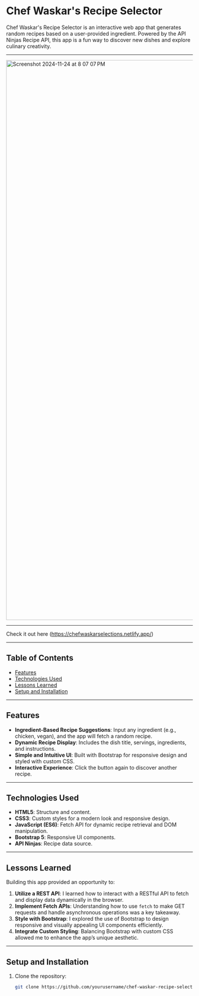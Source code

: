 # Chef Waskar's Recipe Selector

Chef Waskar's Recipe Selector is an interactive web app that generates random recipes based on a user-provided ingredient. Powered by the API Ninjas Recipe API, this app is a fun way to discover new dishes and explore culinary creativity.

---


<img width="1512" alt="Screenshot 2024-11-24 at 8 07 07 PM" src="https://github.com/user-attachments/assets/21625c24-d999-4ddc-b1fa-8bb6e7c52958">


---

Check it out here (https://chefwaskarselections.netlify.app/)

---

## Table of Contents
- [Features](#features)
- [Technologies Used](#technologies-used)
- [Lessons Learned](#lessons-learned)
- [Setup and Installation](#setup-and-installation)

---

## Features

- **Ingredient-Based Recipe Suggestions**: Input any ingredient (e.g., chicken, vegan), and the app will fetch a random recipe.
- **Dynamic Recipe Display**: Includes the dish title, servings, ingredients, and instructions.
- **Simple and Intuitive UI**: Built with Bootstrap for responsive design and styled with custom CSS.
- **Interactive Experience**: Click the button again to discover another recipe.

---

## Technologies Used

- **HTML5**: Structure and content.
- **CSS3**: Custom styles for a modern look and responsive design.
- **JavaScript (ES6)**: Fetch API for dynamic recipe retrieval and DOM manipulation.
- **Bootstrap 5**: Responsive UI components.
- **API Ninjas**: Recipe data source.

---

## Lessons Learned

Building this app provided an opportunity to:

1. **Utilize a REST API**: I learned how to interact with a RESTful API to fetch and display data dynamically in the browser.
2. **Implement Fetch APIs**: Understanding how to use `fetch` to make GET requests and handle asynchronous operations was a key takeaway.
3. **Style with Bootstrap**: I explored the use of Bootstrap to design responsive and visually appealing UI components efficiently.
4. **Integrate Custom Styling**: Balancing Bootstrap with custom CSS allowed me to enhance the app’s unique aesthetic.

---

## Setup and Installation

1. Clone the repository:
   ```bash
   git clone https://github.com/yourusername/chef-waskar-recipe-selector.git

